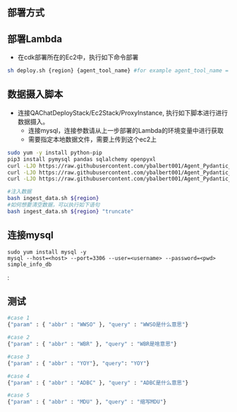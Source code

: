 ## 部署方式

## 部署Lambda
- 在cdk部署所在的Ec2中，执行如下命令部署
```bash
sh deploy.sh {region} {agent_tool_name} #for example agent_tool_name = 'explain_abbr'
```

## 数据摄入脚本

- 连接QAChatDeployStack/Ec2Stack/ProxyInstance, 执行如下脚本进行进行数据摄入。
  + 连接mysql，连接参数请从上一步部署的Lambda的环境变量中进行获取
  + 需要指定本地数据文件，需要上传到这个ec2上
```bash
sudo yum -y install python-pip
pip3 install pymysql pandas sqlalchemy openpyxl
curl -LJO https://raw.githubusercontent.com/ybalbert001/Agent_Pydantic_Lambda/main/lambda/explain_abbr/ingest_data.py
curl -LJO https://raw.githubusercontent.com/ybalbert001/Agent_Pydantic_Lambda/main/lambda/explain_abbr/ingest_data.sh
curl -LJO https://raw.githubusercontent.com/ybalbert001/Agent_Pydantic_Lambda/main/lambda/explain_abbr/abbr.xlsx

#注入数据
bash ingest_data.sh ${region} 
#如何想要清空数据，可以执行如下语句
bash ingest_data.sh ${region} "truncate"
```

## 连接mysql
```
sudo yum install mysql -y
mysql --host=<host> --port=3306 --user=<username> --password=<pwd> simple_info_db
```
:



## 测试
```bash
#case 1
{"param" : { "abbr" : "WWSO" }, "query" : "WWSO是什么意思"}

#case 2
{"param" : { "abbr" : "WBR" }, "query" : "WBR是啥意思"}

#case 3
{"param" : { "abbr" : "YOY"}, "query": "YOY"}

#case 4
{"param" : { "abbr" : "ADBC" }, "query" : "ADBC是什么意思"}

#case 5
{"param" : { "abbr" : "MDU" }, "query" : "缩写MDU"}
```